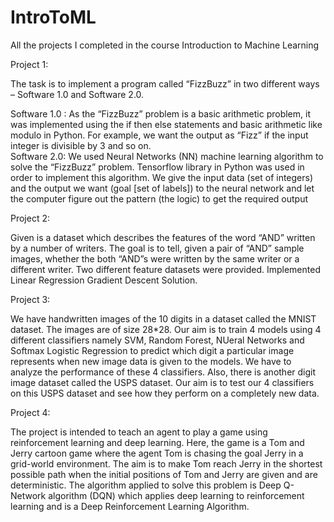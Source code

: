 # IntroToML
All the projects I completed in the course Introduction to Machine Learning

Project 1: 

The task is to implement a program called “FizzBuzz” in two different ways – Software 1.0 and
Software 2.0.

Software 1.0 : As the “FizzBuzz” problem is a basic arithmetic problem, it was implemented using the if then
else statements and basic arithmetic like modulo in Python. For example, we want the output as
“Fizz” if the input integer is divisible by 3 and so on.                                                                                 
Software 2.0: We used Neural Networks (NN) machine learning algorithm to solve the “FizzBuzz” problem.
Tensorflow library in Python was used in order to implement this algorithm. We give the input
data (set of integers) and the output we want (goal [set of labels]) to the neural network and let
the computer figure out the pattern (the logic) to get the required output

Project 2:

Given is a dataset which describes the features of the word “AND” written by a number of
writers. The goal is to tell, given a pair of “AND” sample images, whether the both “AND”s
were written by the same writer or a different writer. Two different feature datasets were provided. 
Implemented Linear Regression Gradient Descent Solution.

Project 3:

We have handwritten images of the 10 digits in a dataset called the MNIST dataset. The images are of
size 28*28. Our aim is to train 4 models using 4 different classifiers namely SVM, Random Forest, NUeral
Networks and Softmax Logistic Regression to predict which digit a particular image represents when
new image data is given to the models. We have to analyze the performance of these 4 classifiers. Also,
there is another digit image dataset called the USPS dataset. Our aim is to test our 4 classifiers on this
USPS dataset and see how they perform on a completely new data.

Project 4: 

The project is intended to teach an agent to play a game using reinforcement learning and deep
learning. Here, the game is a Tom and Jerry cartoon game where the agent Tom is chasing the goal Jerry
in a grid-world environment. The aim is to make Tom reach Jerry in the shortest possible path when the
initial positions of Tom and Jerry are given and are deterministic. The algorithm applied to solve this
problem is Deep Q-Network algorithm (DQN) which applies deep learning to reinforcement learning and
is a Deep Reinforcement Learning Algorithm. 
